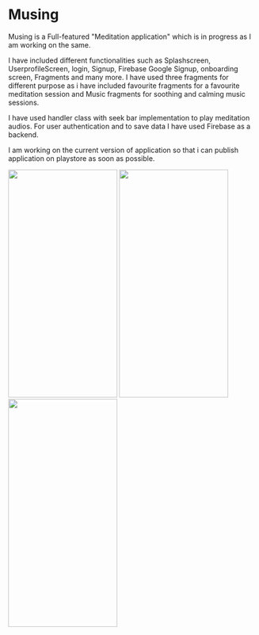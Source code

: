 # Musing

Musing is a Full-featured "Meditation application" which is in progress as I am working on the same.

I have included different functionalities such as Splashscreen, UserprofileScreen, login, Signup, Firebase Google Signup, onboarding screen, Fragments and many more.
I have used three fragments for different purpose as i have included favourite fragments for a favourite meditation session and Music fragments for soothing and calming music sessions.

I have used handler class with seek bar implementation to play meditation audios.
For user authentication and to save data I have used Firebase as a backend.

I am working on the current version of application so that i can publish application on playstore as soon as possible.

<p float="left">
<img src="https://user-images.githubusercontent.com/72120614/115957509-c40ba500-a4b7-11eb-9209-4007554b9a68.png" width="220" height="460" />
 <img src="https://user-images.githubusercontent.com/72120614/115957545-f1f0e980-a4b7-11eb-85a7-92b4bd88f4de.png" width="220" height="460" />
 <img src="https://user-images.githubusercontent.com/72120614/115957551-fddcab80-a4b7-11eb-9722-afd37606223a.png" width="220" height="460" />

 
